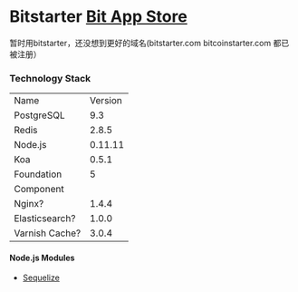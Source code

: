 # Bitstarter [Bit App Store](bitappstore.com)

暂时用bitstarter，还没想到更好的域名(bitstarter.com bitcoinstarter.com 都已被注册）

### Technology Stack

<table>
<tr> <td>Name           </td> <td>Version   </td> </tr>
<tr> <td>PostgreSQL     </td> <td>9.3       </td> </tr>
<tr> <td>Redis          </td> <td>2.8.5     </td> </tr>
<tr> <td>Node.js        </td> <td>0.11.11   </td> </tr>
<tr> <td>Koa            </td> <td>0.5.1     </td> </tr>
<tr> <td>Foundation     </td> <td>5         </td> </tr>
<tr> <td>Component      </td> <td>          </td> </tr>
<tr> <td>Nginx?         </td> <td>1.4.4     </td> </tr>
<tr> <td>Elasticsearch? </td> <td>1.0.0     </td> </tr>
<tr> <td>Varnish Cache? </td> <td>3.0.4     </td> </tr>
</table>


#### Node.js Modules

* [Sequelize](http://sequelizejs.com/)
